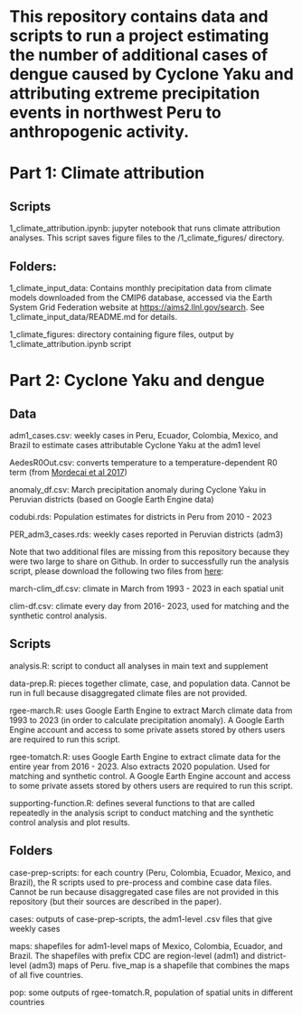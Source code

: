 # This repository contains data and scripts to run a project estimating the number of additional cases of dengue caused by Cyclone Yaku and attributing extreme precipitation events in northwest Peru to anthropogenic activity.

# Part 1: Climate attribution

## Scripts

1_climate_attribution.ipynb: jupyter notebook that runs climate attribution analyses. This script saves figure files to the /1_climate_figures/ directory.

## Folders:

1_climate_input_data: Contains monthly precipitation data from climate models downloaded from the CMIP6 database, accessed via the Earth System Grid Federation website at <https://aims2.llnl.gov/search>. See 1_climate_input_data/README.md for details.

1_climate_figures: directory containing figure files, output by 1_climate_attribution.ipynb script

# Part 2: Cyclone Yaku and dengue

## Data

adm1_cases.csv: weekly cases in Peru, Ecuador, Colombia, Mexico, and Brazil to estimate cases attributable Cyclone Yaku at the adm1 level

AedesR0Out.csv: converts temperature to a temperature-dependent R0 term (from [Mordecai et al 2017](https://journals.plos.org/plosntds/article?id=10.1371/journal.pntd.0005568))

anomaly_df.csv: March precipitation anomaly during Cyclone Yaku in Peruvian districts (based on Google Earth Engine data)

codubi.rds: Population estimates for districts in Peru from 2010 - 2023

PER_adm3_cases.rds: weekly cases reported in Peruvian districts (adm3)

Note that two additional files are missing from this repository because they were two large to share on Github. In order to successfully run the analysis script, please download the following two files from [here](https://drive.google.com/drive/folders/1vxb1OHQLQaAVJs5YCt1YAhI3o_tCVLxp?usp=sharing):

march-clim_df.csv: climate in March from 1993 - 2023 in each spatial unit

clim-df.csv: climate every day from 2016- 2023, used for matching and the synthetic control analysis.

## Scripts

analysis.R: script to conduct all analyses in main text and supplement

data-prep.R: pieces together climate, case, and population data. Cannot be run in full because disaggregated climate files are not provided.

rgee-march.R: uses Google Earth Engine to extract March climate data from 1993 to 2023 (in order to calculate precipitation anomaly). A Google Earth Engine account and access to some private assets stored by others users are required to run this script.

rgee-tomatch.R: uses Google Earth Engine to extract climate data for the entire year from 2016 - 2023. Also extracts 2020 population. Used for matching and synthetic control. A Google Earth Engine account and access to some private assets stored by others users are required to run this script.

supporting-function.R: defines several functions to that are called repeatedly in the analysis script to conduct matching and the synthetic control analysis and plot results.

## Folders

case-prep-scripts: for each country (Peru, Colombia, Ecuador, Mexico, and Brazil), the R scripts used to pre-process and combine case data files. Cannot be run because disaggregated case files are not provided in this repository (but their sources are described in the paper).

cases: outputs of case-prep-scripts, the adm1-level .csv files that give weekly cases

maps: shapefiles for adm1-level maps of Mexico, Colombia, Ecuador, and Brazil. The shapefiles with prefix CDC are region-level (adm1) and district-level (adm3) maps of Peru. five_map is a shapefile that combines the maps of all five countries.

pop: some outputs of rgee-tomatch.R, population of spatial units in different countries
